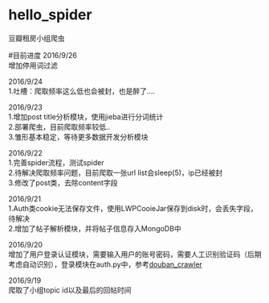 # hello_spider
豆瓣租房小组爬虫

#目前进度
2016/9/26<br />
增加停用词过滤<br />

2016/9/24<br />
1.吐槽：爬取频率这么低也会被封，也是醉了....<br />


2016/9/23<br />
1.增加post title分析模块，使用jieba进行分词统计<br />
2.部署爬虫，目前爬取频率较低..<br />
3.雏形基本稳定，等待更多数据开发分析模块<br />

2016/9/22<br />
1.完善spider流程，测试spider<br />
2.待解决爬取频率问题，目前爬取一张url list会sleep(5)，ip已经被封<br />
3.修改了post类，去除content字段<br />

2016/9/21<br />
1.Auth类cookie无法保存文件，使用LWPCooieJar保存到disk时，会丢失字段，待解决<br />
2.增加了帖子解析模块，并将帖子信息存入MongoDB中<br />

2016/9/20<br />
增加了用户登录认证模块，需要输入用户的账号密码，需要人工识别验证码（后期考虑自动识别），登录模块在auth.py中，参考[douban_crawler](https://github.com/gt11799/douban_crawler)<br />

2016/9/19<br />
爬取了小组topic id以及最后的回帖时间<br />
